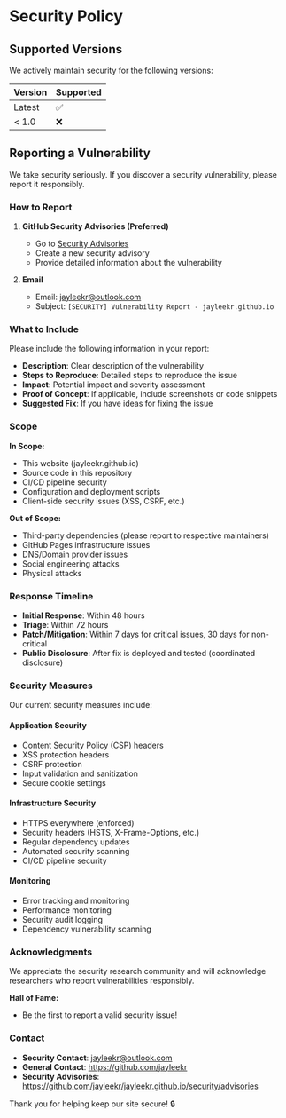 # Security Policy

## Supported Versions

We actively maintain security for the following versions:

| Version | Supported          |
| ------- | ------------------ |
| Latest  | :white_check_mark: |
| < 1.0   | :x:                |

## Reporting a Vulnerability

We take security seriously. If you discover a security vulnerability, please report it responsibly.

### How to Report

1. **GitHub Security Advisories (Preferred)**
   - Go to [Security Advisories](https://github.com/jayleekr/jayleekr.github.io/security/advisories/new)
   - Create a new security advisory
   - Provide detailed information about the vulnerability

2. **Email**
   - Email: jayleekr@outlook.com
   - Subject: `[SECURITY] Vulnerability Report - jayleekr.github.io`

### What to Include

Please include the following information in your report:

- **Description**: Clear description of the vulnerability
- **Steps to Reproduce**: Detailed steps to reproduce the issue
- **Impact**: Potential impact and severity assessment
- **Proof of Concept**: If applicable, include screenshots or code snippets
- **Suggested Fix**: If you have ideas for fixing the issue

### Scope

**In Scope:**
- This website (jayleekr.github.io)
- Source code in this repository
- CI/CD pipeline security
- Configuration and deployment scripts
- Client-side security issues (XSS, CSRF, etc.)

**Out of Scope:**
- Third-party dependencies (please report to respective maintainers)
- GitHub Pages infrastructure issues
- DNS/Domain provider issues
- Social engineering attacks
- Physical attacks

### Response Timeline

- **Initial Response**: Within 48 hours
- **Triage**: Within 72 hours
- **Patch/Mitigation**: Within 7 days for critical issues, 30 days for non-critical
- **Public Disclosure**: After fix is deployed and tested (coordinated disclosure)

### Security Measures

Our current security measures include:

#### Application Security
- Content Security Policy (CSP) headers
- XSS protection headers
- CSRF protection
- Input validation and sanitization
- Secure cookie settings

#### Infrastructure Security
- HTTPS everywhere (enforced)
- Security headers (HSTS, X-Frame-Options, etc.)
- Regular dependency updates
- Automated security scanning
- CI/CD pipeline security

#### Monitoring
- Error tracking and monitoring
- Performance monitoring
- Security audit logging
- Dependency vulnerability scanning

### Acknowledgments

We appreciate the security research community and will acknowledge researchers who report vulnerabilities responsibly.

**Hall of Fame:**
- Be the first to report a valid security issue!

### Contact

- **Security Contact**: jayleekr@outlook.com
- **General Contact**: https://github.com/jayleekr
- **Security Advisories**: https://github.com/jayleekr/jayleekr.github.io/security/advisories

Thank you for helping keep our site secure! 🔒
